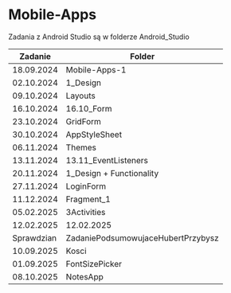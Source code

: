 # Mobile-Apps

Zadania z Android Studio są w folderze Android_Studio

| Zadanie                     | Folder                        |
|-----------------------------|-------------------------------|
| 18.09.2024                  | Mobile-Apps-1                 |
| 02.10.2024                  | 1_Design                      |
| 09.10.2024                  | Layouts                       |
| 16.10.2024                  | 16.10_Form                    |
| 23.10.2024                  | GridForm                      |
| 30.10.2024                  | AppStyleSheet                 |
| 06.11.2024                  | Themes                        |
| 13.11.2024                  | 13.11_EventListeners          |
| 20.11.2024                  | 1_Design + Functionality      |
| 27.11.2024                  | LoginForm                     |
| 11.12.2024                  | Fragment_1                    |
| 05.02.2025                  | 3Activities                   |
| 12.02.2025                  | 12.02.2025                    |
| Sprawdzian                  | ZadaniePodsumowujaceHubertPrzybysz |
| 10.09.2025                  | Kosci|
| 01.09.2025 | FontSizePicker|
| 08.10.2025 | NotesApp |
